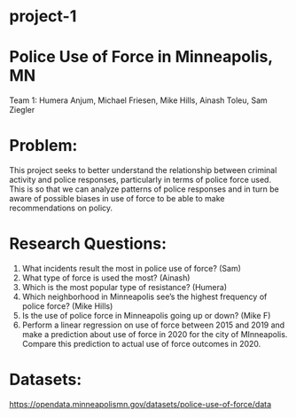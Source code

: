 # project-1
# Police Use of Force in Minneapolis, MN

Team 1: Humera Anjum, Michael Friesen, Mike Hills, Ainash Toleu, Sam Ziegler

# Problem:
This project seeks to better understand the relationship between criminal activity and police responses, particularly in terms of police force used. This is so that we can analyze patterns of police responses and in turn be aware of possible biases in use of force to be able to make recommendations on policy.
	
# Research Questions:
1.	What incidents result the most in police use of force? (Sam)
2.	What type of force is used the most? (Ainash)
3.	Which is the most popular type of resistance? (Humera)
4.	Which neighborhood in Minneapolis see’s the highest frequency of police force? (Mike Hills)
5.	Is the use of police force in Minneapolis going up or down? (Mike F)
6.	Perform a linear regression on use of force between 2015 and 2019 and make a prediction about use of force in 2020 for the city of MInneapolis.  Compare this prediction to actual use of force outcomes in 2020.

# Datasets:

https://opendata.minneapolismn.gov/datasets/police-use-of-force/data


